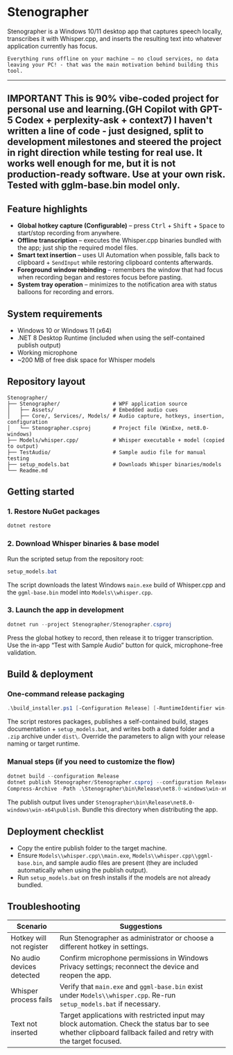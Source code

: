 # Stenographer

Stenographer is a Windows 10/11 desktop app that captures speech locally, transcribes it with Whisper.cpp, and inserts the resulting text into whatever application currently has focus.

`Everything runs offline on your machine — no cloud services, no data leaving your PC! - that was the main motivation behind building this tool.`

---
**IMPORTANT**
This is 90% vibe-coded project for personal use and learning.(GH Copilot with GPT-5 Codex + perplexity-ask + context7)
I haven't written a line of code - just designed, split to development milestones and steered the project in right direction while testing for real use.
It works well enough for me, but it is not production-ready software. Use at your own risk.
Tested with gglm-base.bin model only.
---

## Feature highlights
- **Global hotkey capture (Configurable)** – press <kbd>Ctrl</kbd> + <kbd>Shift</kbd> + <kbd>Space</kbd> to start/stop recording from anywhere.
- **Offline transcription** – executes the Whisper.cpp binaries bundled with the app; just ship the required model files.
- **Smart text insertion** – uses UI Automation when possible, falls back to clipboard + `SendInput` while restoring clipboard contents afterwards.
- **Foreground window rebinding** – remembers the window that had focus when recording began and restores focus before pasting.
- **System tray operation** – minimizes to the notification area with status balloons for recording and errors.

## System requirements
- Windows 10 or Windows 11 (x64)
- .NET 8 Desktop Runtime (included when using the self-contained publish output)
- Working microphone
- ~200 MB of free disk space for Whisper models

## Repository layout
```
Stenographer/
├── Stenographer/                 # WPF application source
│   ├── Assets/                   # Embedded audio cues
│   ├── Core/, Services/, Models/ # Audio capture, hotkeys, insertion, configuration
│   └── Stenographer.csproj       # Project file (WinExe, net8.0-windows)
├── Models/whisper.cpp/           # Whisper executable + model (copied to output)
├── TestAudio/                    # Sample audio file for manual testing
├── setup_models.bat              # Downloads Whisper binaries/models
└── Readme.md
```

## Getting started
### 1. Restore NuGet packages
```powershell
dotnet restore
```

### 2. Download Whisper binaries & base model
Run the scripted setup from the repository root:
```powershell
setup_models.bat
```
The script downloads the latest Windows `main.exe` build of Whisper.cpp and the `ggml-base.bin` model into `Models\\whisper.cpp`.

### 3. Launch the app in development
```powershell
dotnet run --project Stenographer/Stenographer.csproj
```
Press the global hotkey to record, then release it to trigger transcription. Use the in-app “Test with Sample Audio” button for quick, microphone-free validation.

## Build & deployment
### One-command release packaging
```powershell
.\build_installer.ps1 [-Configuration Release] [-RuntimeIdentifier win-x64] [-VersionTag v1.0.0]
```
The script restores packages, publishes a self-contained build, stages documentation + `setup_models.bat`, and writes both a dated folder and a `.zip` archive under `dist\`. Override the parameters to align with your release naming or target runtime.

### Manual steps (if you need to customize the flow)
```powershell
dotnet build --configuration Release
dotnet publish Stenographer/Stenographer.csproj --configuration Release --runtime win-x64 --self-contained true
Compress-Archive -Path .\Stenographer\bin\Release\net8.0-windows\win-x64\publish\* -DestinationPath Stenographer-package.zip
```
The publish output lives under `Stenographer\bin\Release\net8.0-windows\win-x64\publish`. Bundle this directory when distributing the app.

## Deployment checklist
- Copy the entire publish folder to the target machine.
- Ensure `Models\\whisper.cpp\\main.exe`, `Models\\whisper.cpp\\ggml-base.bin`, and sample audio files are present (they are included automatically when using the publish output).
- Run `setup_models.bat` on fresh installs if the models are not already bundled.

## Troubleshooting
| Scenario | Suggestions |
| --- | --- |
| Hotkey will not register | Run Stenographer as administrator or choose a different hotkey in settings. |
| No audio devices detected | Confirm microphone permissions in Windows Privacy settings; reconnect the device and reopen the app. |
| Whisper process fails | Verify that `main.exe` and `ggml-base.bin` exist under `Models\\whisper.cpp`. Re-run `setup_models.bat` if necessary. |
| Text not inserted | Target applications with restricted input may block automation. Check the status bar to see whether clipboard fallback failed and retry with the target focused. |



